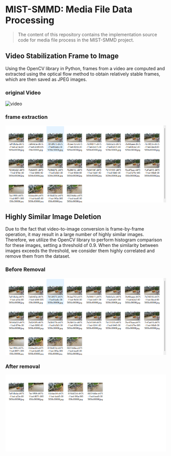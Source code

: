 # MIST-SMMD: Media File Data Processing
> The content of this repository contains the implementation source code for media file process in the MIST-SMMD project.

## Video Stabilization Frame to Image
Using the OpenCV library in Python, frames from a video are computed and extracted using the optical flow method to obtain relatively stable frames, which are then saved as JPEG images.
### original Video
![video](/doc/image/video.gif)
### frame extraction
![frame](doc/image/20230408201448.png)


## Highly Similar Image Deletion
Due to the fact that video-to-image conversion is frame-by-frame operation, it may result in a large number of highly similar images. Therefore, we utilize the OpenCV library to perform histogram comparison for these images, setting a threshold of 0.9. When the similarity between images exceeds the threshold, we consider them highly correlated and remove them from the dataset.

### Before Removal
![before](/doc/image/20230408201448.png)
### After removal
![after](doc/image/20230408201506.png)
